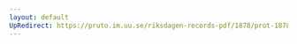 ```yaml
---
layout: default
UpRedirect: https://pruto.im.uu.se/riksdagen-records-pdf/1878/prot-1878--ak--042/prot-1878--ak--042_023.pdf
---
```

